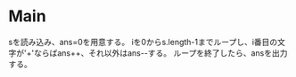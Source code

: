 # Main
sを読み込み、ans=0を用意する。
iを0からs.length-1までループし、i番目の文字が'+'ならばans++、それ以外はans--する。
ループを終了したら、ansを出力する。
